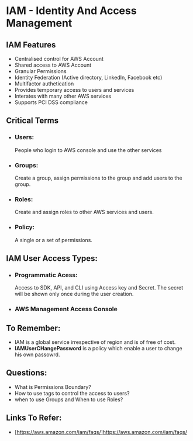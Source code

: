 # IAM - Identity And Access Management

## IAM Features

- Centralised control for AWS Account
- Shared access to AWS Account
- Granular Permissions
- Identity Federation (Active directory, LinkedIn, Facebook etc)
- Multifactor authetication
- Provides temporary access to users and services
- Interates with many other AWS services
- Supports PCI DSS compliance

## Critical Terms

- ### Users:
  People who login to AWS console and use the other services
- ### Groups:
  Create a group, assign permissions to the group and add users to the group.
- ### Roles:
  Create and assign roles to other AWS services and users.
- ### Policy:
  A single or a set of permissions.

## IAM User Access Types:

- ### Programmatic Acess:
  Access to SDK, API, and CLI using Access key and Secret. The secret will be shown only once during the user creation.
- ### AWS Management Access Console

## To Remember:

- IAM is a global service irrespective of region and is of free of cost.
- **IAMUserCHangePassword** is a policy which enable a user to change his own passowrd.

## Questions:

- What is Permissions Boundary?
- How to use tags to control the access to users?
- when to use Groups and When to use Roles?

## Links To Refer:

- [https://aws.amazon.com/iam/faqs/]https://aws.amazon.com/iam/faqs/

